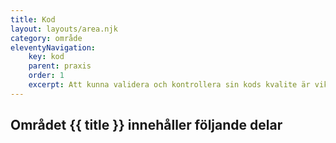 ```yaml
---
title: Kod
layout: layouts/area.njk
category: område
eleventyNavigation:
    key: kod
    parent: praxis
    order: 1
    excerpt: Att kunna validera och kontrollera sin kods kvalite är viktigt
---
```

## Området {{ title }} innehåller följande delar
